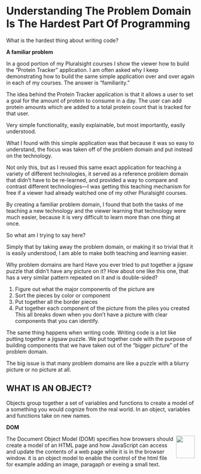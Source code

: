 # **Understanding The Problem Domain Is The Hardest Part Of Programming**

What is the hardest thing about writing code?

**A familiar problem**

In a good portion of my Pluralsight courses I show the viewer how to build the “Protein Tracker” application. I am often asked why I keep demonstrating how to build the same simple application over and over again in each of my courses. The answer is “familiarity.”


The idea behind the Protein Tracker application is that it allows a user to set a goal for the amount of protein to consume in a day.  The user can add protein amounts which are added to a total protein count that is tracked for that user.

Very simple functionality, easily explainable, but most importantly, easily understood.

What I found with this simple application was that because it was so easy to understand, the focus was taken off of the problem domain and put instead on the technology.

Not only this, but as I reused this same exact application for teaching a variety of different technologies, it served as a reference problem domain that didn’t have to be re-learned, and provided a way to compare and contrast different technologies—I was getting this teaching mechanism for free if a viewer had already watched one of my other Pluralsight courses.

By creating a familiar problem domain, I found that both the tasks of me teaching a new technology and the viewer learning that technology were much easier, because it is very difficult to learn more than one thing at once.

So what am I trying to say here?

Simply that by taking away the problem domain, or making it so trivial that it is easily understood, I am able to make both teaching and learning easier.

Why problem domains are hard
Have you ever tried to put together a jigsaw puzzle that didn’t have any picture on it?  How about one like this one, that has a very similar pattern repeated on it and is double-sided?
1. Figure out what the major components of the picture are
2. Sort the pieces by color or component
3. Put together all the border pieces
4. Put together each component of the picture from the piles you created
This all breaks down when you don’t have a picture with clear components that you can identify.

The same thing happens when writing code.  Writing code is a lot like putting together a jigsaw puzzle.  We put together code with the purpose of building components that we have taken out of the “bigger picture” of the problem domain.

The big issue is that many problem domains are like a puzzle with a blurry picture or no picture at all.



## WHAT IS AN OBJECT? 

Objects group together a set of variables and functions to create a model of a something you would cognize from the real world. In an object, variables and functions take on new names. 


**DOM**

<img align="right" width="50" height="60" src="https://www.w3schools.com/js/pic_htmltree.gif">

The Document Object Model (DOM) specifies how browsers should create a model of an HTML page and how JavaScript can access and update the contents of a web page while it is in the browser window. 
it is an object model to enable the control of the html file for example adding an image, paragaph or eveing a small text.



